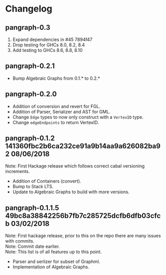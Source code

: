 # Changelog

## pangraph-0.3

1. Expand dependencies in #45 7894f47 
2. Drop testing for GHCs 8.0, 8.2, 8.4
3. Add testing to GHCs 8.6, 8.8, 8.10

## pangraph-0.2.1
* Bump Algebraic Graphs from 0.1.* to 0.2.*

## pangraph-0.2.0 
* Addition of conversion and revert for FGL.
* Addition of Parser, Serializer and AST for GML.
* Change `Edge` types to now only construct with a `VertexID` type.
* Change `edgeEndpoints` to return VertexID.

## pangraph-0.1.2 141360fbc2b6ca232ce91a9b14aa9a626082ba92 08/06/2018
Note: First Hackage release which follows correct cabal versioning increments.  
* Addition of Containers (convert).
* Bump to Stack LTS.
* Update to Algebraic Graphs to build with more versions.

## pangraph-0.1.1.5 49bc8a38842256b7fb7c285725dcfb6dfb03cfcb 03/02/2018  
Note: First hackage release, prior to this on the repo there are many issues with commits.  
Note: Commit date earlier.  
Note: This list is of all features up to this point.  
* Parser and serlizer for subset of Graphml.
* Implementation of Algebraic Graphs.